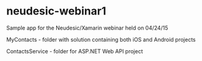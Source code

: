 # neudesic-webinar1
Sample app for the Neudesic/Xamarin webinar held on 04/24/15

MyContacts - folder with solution containing both iOS and Android projects

ContactsService - folder for ASP.NET Web API project
